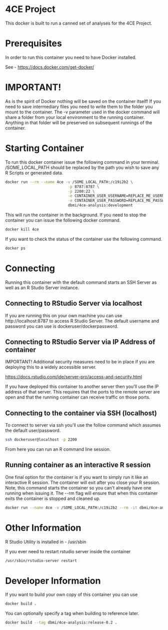 # 4CE Project

This docker is built to run a canned set of analyses for the 4CE Project.

# Prerequisites

In order to run this container you need to have Docker installed.

See - https://docs.docker.com/get-docker/

# IMPORTANT!

As is the spirit of Docker nothing will be saved on the container itself! If you need to save intermediary files you need to write them to the folder you mount to the container. The -v parameter used in the docker command will share a folder from your local environment to the running container. Anything in that folder will be preserved on subsequent runnings of the container.

# Starting Container

To run this docker container issue the following command in your terminal. /SOME_LOCAL_PATH should be replaced by the path you wish to save any R Scripts or generated data.

```bash
docker run --rm --name 4ce -v /SOME_LOCAL_PATH:/c19i2b2 \
                            -p 8787:8787 \
                            -p 2200:22 \
                            -e CONTAINER_USER_USERNAME=REPLACE_ME_USERNAME \
                            -e CONTAINER_USER_PASSWORD=REPLACE_ME_PASSWORD \
                            dbmi/4ce-analysis:development
```

This will run the container in the background. If you need to stop the container you can issue the following docker command.

```bash
docker kill 4ce
```

If you want to check the status of the container use the following command.

```bash
docker ps
```

# Connecting

Running this container with the default command starts an SSH Server as well as an R Studio Server instance.

## Connecting to RStudio Server via localhost

If you are running this on your own machine you can use http://localhost:8787 to access R Studio Server. The default username and password you can use is dockeruser/dockerpassword. 

## Connecting to RStudio Server via IP Address of container

IMPORTANT! Additional security measures need to be in place if you are deploying this to a widely accessible server.

https://docs.rstudio.com/ide/server-pro/access-and-security.html

If you have deployed this container to another server then you'll use the IP address of that server. This requires that the ports to the remote server are open and that the running container can receive traffic on those ports.

## Connecting to the container via SSH (localhost)

To connect to server via ssh you'll use the follow command which assumes the default user/password.

```bash
ssh dockeruser@localhost -p 2200 
```

From here you can run an R command line session.

## Running container as an interactive R session

One final option for the container is if you want to simply run it like an interactive R session. The container will exit after you close your R session. Note, this command starts the container so you can't already have one running when issuing it. The --rm flag will ensure that when this container exits the container is stopped and cleaned up.

```bash
docker run --name 4ce -v /SOME_LOCAL_PATH:/c19i2b2 --rm -it dbmi/4ce-analysis:latest R
```

# Other Information

R Studio Utility is installed in - /usr/sbin

If you ever need to restart rstudio server inside the container

```bash
/usr/sbin/rstudio-server restart
```

# Developer Information

If you want to build your own copy of this container you can use

```bash
docker build .
```

You can optionally specify a tag when building to reference later.

```bash
docker build --tag dbmi/4ce-analysis:release-0.2 .
```